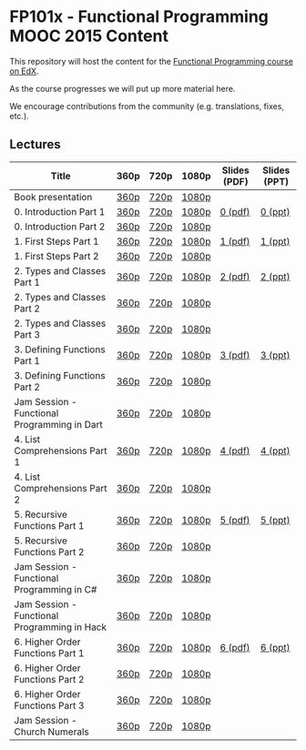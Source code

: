 # FP101x - Functional Programming MOOC 2015 Content

This repository will host the content for the [Functional Programming course on EdX](https://www.edx.org/course/introduction-functional-programming-delftx-fp101x-0).

As the course progresses we will put up more material here.

We encourage contributions from the community (e.g. translations, fixes, etc.).


Lectures
--------

| Title            | 360p | 720p | 1080p | Slides (PDF) | Slides (PPT) |
|------------------|------|------|-------|-------|-------|
| Book presentation | [360p](http://delftxdownloads.tudelft.nl/FP101x-FunctionalProgramming/Week1/FP101x-BookPresentation-ProgrammingInHaskell-video.360.mp4) | [720p](http://delftxdownloads.tudelft.nl/FP101x-FunctionalProgramming/Week1/FP101x-BookPresentation-ProgrammingInHaskell-video.720.mp4) | [1080p](http://delftxdownloads.tudelft.nl/FP101x-FunctionalProgramming/Week1/FP101x-BookPresentation-ProgrammingInHaskell-video.mp4) | | |
| 0. Introduction Part 1 | [360p](http://delftxdownloads.tudelft.nl/FP101x-FunctionalProgramming/Week0/FP101x-chapter0-part1-video.360.mp4) | [720p](http://delftxdownloads.tudelft.nl/FP101x-FunctionalProgramming/Week0/FP101x-chapter0-part1-video.720.mp4) | [1080p](http://delftxdownloads.tudelft.nl/FP101x-FunctionalProgramming/Week0/FP101x-chapter0-part1-video.mp4) | [0 (pdf)](slides/Chapter0.pdf) | [0 (ppt)](slides/Chapter0.pptx) |  
| 0. Introduction Part 2 | [360p](http://delftxdownloads.tudelft.nl/FP101x-FunctionalProgramming/Week0/FP101x-chapter0-part2-video.360.mp4) | [720p](http://delftxdownloads.tudelft.nl/FP101x-FunctionalProgramming/Week0/FP101x-chapter0-part2-video.720.mp4) | [1080p](http://delftxdownloads.tudelft.nl/FP101x-FunctionalProgramming/Week0/FP101x-chapter0-part2-video.mp4) | | |
| 1. First Steps Part 1 | [360p](http://delftxdownloads.tudelft.nl/FP101x-FunctionalProgramming/Week0/FP101x-chapter1-part1-video.360.mp4) | [720p](http://delftxdownloads.tudelft.nl/FP101x-FunctionalProgramming/Week0/FP101x-chapter1-part1-video.720.mp4) | [1080p](http://delftxdownloads.tudelft.nl/FP101x-FunctionalProgramming/Week0/FP101x-chapter1-part1-video.mp4) | [1 (pdf)](slides/Chapter1.pdf) | [1 (ppt)](slides/Chapter1.pptx) | 
| 1. First Steps Part 2 | [360p](http://delftxdownloads.tudelft.nl/FP101x-FunctionalProgramming/Week0/FP101x-chapter1-part2-video.360.mp4) | [720p](http://delftxdownloads.tudelft.nl/FP101x-FunctionalProgramming/Week0/FP101x-chapter1-part2-video.720.mp4) | [1080p](http://delftxdownloads.tudelft.nl/FP101x-FunctionalProgramming/Week0/FP101x-chapter1-part2-video.mp4) | | |
| 2. Types and Classes Part 1 | [360p](http://delftxdownloads.tudelft.nl/FP101x-FunctionalProgramming/Week1/FP101x-chapter2-part1-video.360.mp4) | [720p](http://delftxdownloads.tudelft.nl/FP101x-FunctionalProgramming/Week1/FP101x-chapter2-part1-video.720.mp4) | [1080p](http://delftxdownloads.tudelft.nl/FP101x-FunctionalProgramming/Week1/FP101x-chapter2-part1-video.mp4) |  [2 (pdf)](slides/Chapter2.pdf) | [2 (ppt)](slides/Chapter2.pptx) |
| 2. Types and Classes Part 2 | [360p](http://delftxdownloads.tudelft.nl/FP101x-FunctionalProgramming/Week1/FP101x-chapter2-part2-video.360.mp4) | [720p](http://delftxdownloads.tudelft.nl/FP101x-FunctionalProgramming/Week1/FP101x-chapter2-part2-video.720.mp4) | [1080p](http://delftxdownloads.tudelft.nl/FP101x-FunctionalProgramming/Week1/FP101x-chapter2-part2-video.mp4) | | |
| 2. Types and Classes Part 3 | [360p](http://delftxdownloads.tudelft.nl/FP101x-FunctionalProgramming/Week1/FP101x-chapter2-part3-video.360.mp4) | [720p](http://delftxdownloads.tudelft.nl/FP101x-FunctionalProgramming/Week1/FP101x-chapter2-part3-video.720.mp4) | [1080p](http://delftxdownloads.tudelft.nl/FP101x-FunctionalProgramming/Week1/FP101x-chapter2-part3-video.mp4) | | |
| 3. Defining Functions Part 1 | [360p](http://delftxdownloads.tudelft.nl/FP101x-FunctionalProgramming/Week1/FP101x-chapter3-part1-video.360.mp4) | [720p](http://delftxdownloads.tudelft.nl/FP101x-FunctionalProgramming/Week1/FP101x-chapter3-part1-video.720.mp4) | [1080p](http://delftxdownloads.tudelft.nl/FP101x-FunctionalProgramming/Week1/FP101x-chapter3-part1-video.mp4) | [3 (pdf)](slides/Chapter3.pdf) | [3 (ppt)](slides/Chapter3.pptx) |
| 3. Defining Functions Part 2 | [360p](http://delftxdownloads.tudelft.nl/FP101x-FunctionalProgramming/Week1/FP101x-chapter3-part2-video.360.mp4) | [720p](http://delftxdownloads.tudelft.nl/FP101x-FunctionalProgramming/Week1/FP101x-chapter3-part2-video.720.mp4) | [1080p](http://delftxdownloads.tudelft.nl/FP101x-FunctionalProgramming/Week1/FP101x-chapter3-part2-video.mp4) | | |
| Jam Session - Functional Programming in Dart | [360p](http://delftxdownloads.tudelft.nl/FP101x-FunctionalProgramming/Week1/FP101x-ProgramLanguages-Dart-video.360.mp4) |  [720p](http://delftxdownloads.tudelft.nl/FP101x-FunctionalProgramming/Week1/FP101x-ProgramLanguages-Dart-video.720.mp4) |  [1080p](http://delftxdownloads.tudelft.nl/FP101x-FunctionalProgramming/Week1/FP101x-ProgramLanguages-Dart-video.mp4) | | |
| 4. List Comprehensions Part 1 | [360p](http://delftxdownloads.tudelft.nl/FP101x-FunctionalProgramming/Week2/FP101x-chapter4-part1-video.360.mp4) | [720p](http://delftxdownloads.tudelft.nl/FP101x-FunctionalProgramming/Week2/FP101x-chapter4-part1-video.720.mp4) | [1080p](http://delftxdownloads.tudelft.nl/FP101x-FunctionalProgramming/Week2/FP101x-chapter4-part1-video.mp4) | [4 (pdf)](slides/Chapter4.pdf) | [4 (ppt)](slides/Chapter4.pptx) |
| 4. List Comprehensions Part 2 | [360p](http://delftxdownloads.tudelft.nl/FP101x-FunctionalProgramming/Week2/FP101x-chapter4-part2-video.360.mp4) | [720p](http://delftxdownloads.tudelft.nl/FP101x-FunctionalProgramming/Week2/FP101x-chapter4-part2-video.720.mp4) | [1080p](http://delftxdownloads.tudelft.nl/FP101x-FunctionalProgramming/Week2/FP101x-chapter4-part2-video.mp4) | | |
| 5. Recursive Functions Part 1 | [360p](http://delftxdownloads.tudelft.nl/FP101x-FunctionalProgramming/Week2/FP101x-chapter5-part1-video.360.mp4) | [720p](http://delftxdownloads.tudelft.nl/FP101x-FunctionalProgramming/Week2/FP101x-chapter5-part1-video.720.mp4) | [1080p](http://delftxdownloads.tudelft.nl/FP101x-FunctionalProgramming/Week2/FP101x-chapter5-part1-video.mp4) | [5 (pdf)](slides/Chapter5.pdf) | [5 (ppt)](slides/Chapter5.pptx) |
| 5. Recursive Functions Part 2 | [360p](http://delftxdownloads.tudelft.nl/FP101x-FunctionalProgramming/Week2/FP101x-chapter5-part2-video.360.mp4) | [720p](http://delftxdownloads.tudelft.nl/FP101x-FunctionalProgramming/Week2/FP101x-chapter5-part2-video.720.mp4) | [1080p](http://delftxdownloads.tudelft.nl/FP101x-FunctionalProgramming/Week2/FP101x-chapter5-part2-video.mp4) | | |
| Jam Session - Functional Programming in C# | [360p](http://delftxdownloads.tudelft.nl/FP101x-FunctionalProgramming/Week1/FP101x-ProgramLanguages-CSharp-video.360.mp4) | [720p](http://delftxdownloads.tudelft.nl/FP101x-FunctionalProgramming/Week1/FP101x-ProgramLanguages-CSharp-video.720.mp4) | [1080p](http://delftxdownloads.tudelft.nl/FP101x-FunctionalProgramming/Week1/FP101x-ProgramLanguages-CSharp-video.mp4) | | |
| Jam Session - Functional Programming in Hack | [360p](http://delftxdownloads.tudelft.nl/FP101x-FunctionalProgramming/Week2/FP101x-ProgramLanguages-Hack-video.360.mp4) | [720p](http://delftxdownloads.tudelft.nl/FP101x-FunctionalProgramming/Week2/FP101x-ProgramLanguages-Hack-video.720.mp4) | [1080p](http://delftxdownloads.tudelft.nl/FP101x-FunctionalProgramming/Week2/FP101x-ProgramLanguages-Hack-video.mp4) | | |
| 6. Higher Order Functions Part 1 | [360p](http://delftxdownloads.tudelft.nl/FP101x-FunctionalProgramming/Week3/FP101x-chapter6-part1-video.360.mp4) | [720p](http://delftxdownloads.tudelft.nl/FP101x-FunctionalProgramming/Week3/FP101x-chapter6-part1-video.720.mp4) | [1080p](http://delftxdownloads.tudelft.nl/FP101x-FunctionalProgramming/Week3/FP101x-chapter6-part1-video.mp4) | [6 (pdf)](slides/Chapter6.pdf) | [6 (ppt)](slides/Chapter6.pptx) |
| 6. Higher Order Functions Part 2 | [360p](http://delftxdownloads.tudelft.nl/FP101x-FunctionalProgramming/Week3/FP101x-chapter6-part2-video.360.mp4) | [720p](http://delftxdownloads.tudelft.nl/FP101x-FunctionalProgramming/Week3/FP101x-chapter6-part2-video.720.mp4) | [1080p](http://delftxdownloads.tudelft.nl/FP101x-FunctionalProgramming/Week3/FP101x-chapter6-part2-video.mp4) | | |
| 6. Higher Order Functions Part 3 | [360p](http://delftxdownloads.tudelft.nl/FP101x-FunctionalProgramming/Week3/FP101x-chapter6-part3-video.360.mp4) | [720p](http://delftxdownloads.tudelft.nl/FP101x-FunctionalProgramming/Week3/FP101x-chapter6-part3-video.720.mp4) | [1080p](http://delftxdownloads.tudelft.nl/FP101x-FunctionalProgramming/Week3/FP101x-chapter6-part3-video.mp4) | | |
| Jam Session - Church Numerals | [360p](http://delftxdownloads.tudelft.nl/FP101x-FunctionalProgramming/Week1/FP101x-StudentDemo-ExerciseHighOrderFunctions-video.360.mp4) | [720p](http://delftxdownloads.tudelft.nl/FP101x-FunctionalProgramming/Week1/FP101x-StudentDemo-ExerciseHighOrderFunctions-video.720.mp4) | [1080p](http://delftxdownloads.tudelft.nl/FP101x-FunctionalProgramming/Week1/FP101x-StudentDemo-ExerciseHighOrderFunctions-video.mp4) | | |
